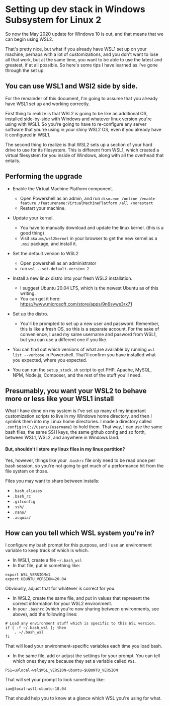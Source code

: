 
# Setting up dev stack in Windows Subsystem for Linux 2

So now the May 2020 update for Windows 10 is out, and that means that we can begin using WSL2.

That's pretty nice, but what if you already have WSL1 set up on your machine, perhaps with a lot of customizations, and you don't want to lose all that work, but at the same time, you want to be able to use the latest and greatest, if at all possible.  So here's some tips I have learned as I've gone through the set up.

## You can use WSL1 and WSl2 side by side.

For the remainder of this document, I'm going to assume that you already have WSL1 set up and working correctly.

First thing to realize is that WSL2 is going to be like an additional OS, installed side-by-side with Windows and whatever linux version you're using with WSL1. So you're going to have to re-configure any server software that you're using in your shiny WSL2 OS, even if you already have it configured in WSL1.

The second thing to realize is that WSL2 sets up a section of your hard drive to use for its filesystem.  This is different from WSL1, which created a virtual filesystem for you inside of Windows, along with all the overhead that entails.

## Performing the upgrade

- Enable the Virtual Machine Platform component.
  - Open Powershell as an admin, and run `dism.exe /online /enable-feature /featurename:VirtualMachinePlatform /all /norestart`
  - Restart your machine.

- Update your kernel.
  - You have to manually download and update the linux kernel. (this is a good thing)
  - Visit `aka.ms/wsl2kernel` in your browser to get the new kernel as a `.msi` package, and install it.

- Set the default version to WSL2
  - Open powershell as an administrator
  - run `wsl --set-default-version 2`

- Install a new linux distro into your fresh WSL2 installation.
  - I suggest Ubuntu 20.04 LTS, which is the newest Ubuntu as of this writing.
  - You can get it here: https://www.microsoft.com/store/apps/9n6svws3rx71

- Set up the distro.
  - You'll be prompted to set up a new user and password.  Remember, this is like a fresh OS, so this is a separate account.  For the sake of convenience, I used my same username and pasword from WSL1, but you can use a different one if you like.

- You can find out which versions of what are available by running `wsl --list --verbose` in Powershell.  That'll confirm you have installed what you expected, where you expected.

- You can run the `setup_stack.sh` script to get PHP, Apache, MySQL, NPM, Node.js, Composer, and the rest of the stuff you'll need.


## Presumably, you want your WSL2 to behave more or less like your WSL1 install

What I have done on my system is I've set up many of my important customization scripts to live in my Windows home directory, and then I symlink them into my Linux home directories.  I made a directory called `.config` in `C://Users/{username}` to hold them.  That way, I can use the same bash files, the same SSH keys, the same github config and so forth, between WSL1, WSL2, and anywhere in Windows land.

#### But, shouldn't I store my linux files in my linux partition?

Yes, however, things like your `.bashrc` file only need to be read once per bash session, so you're not going to get much of a performance hit from the file system on those.

Files you may want to share between installs:

- `.bash_aliases`
- `.bash_rc`
- `.gitconfig`
- `.ssh/`
- `.nano/`
- `.acquia/`

## How can you tell which WSL system you're in?

I configure my bash prompt for this purpose, and I use an environment variable to keep track of which is which.

- In WSL1, create a file `~/.bash_wsl`
- In that file, put in something like:
```
export WSL_VERSION=1
export UBUNTU_VERSION=20.04
```
Obviously, adjust that for whatever is correct for you.
- In WSL2, create the same file, and put in values that represent the correct information for your WSL2 environment.
- In your `.bashrc` (which you're now sharing between environments, see above), add the following lines:
```
# Load any environment stuff which is specific to this WSL version.
if [ -f ~/.bash_wsl ]; then
    . ~/.bash_wsl
fi
```
That will load your environment-specific variables each time you load bash.
- In the same file, add or adjust the settings for your prompt.  You can tell which ones they are because they set a variable called `PS1`.
```
PS1=u@local-wsl$WSL_VERSION-ubuntu-$UBUNTU_VERSION
```
That will set your prompt to look something like:
```
ian@local-wsl1-ubuntu-18.04
```

That should help you to know at a glance which WSL you're using for what.

